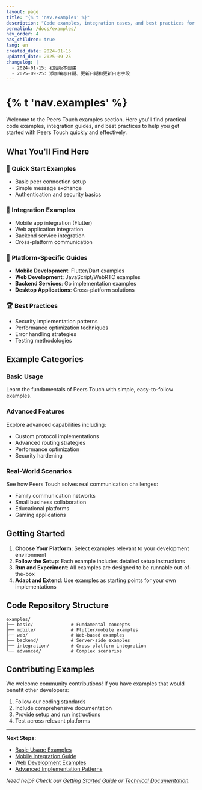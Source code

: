 ```yaml
---
layout: page
title: "{% t 'nav.examples' %}"
description: "Code examples, integration cases, and best practices for Peers Touch"
permalink: /docs/examples/
nav_order: 4
has_children: true
lang: en
created_date: 2024-01-15
updated_date: 2025-09-25
changelog: |
  - 2024-01-15: 初始版本创建
  - 2025-09-25: 添加编写日期、更新日期和更新日志字段
---
```


# {% t 'nav.examples' %}

Welcome to the Peers Touch examples section. Here you'll find practical code examples, integration guides, and best practices to help you get started with Peers Touch quickly and effectively.

## What You'll Find Here

### 🚀 Quick Start Examples
- Basic peer connection setup
- Simple message exchange
- Authentication and security basics

### 🔧 Integration Examples
- Mobile app integration (Flutter)
- Web application integration
- Backend service integration
- Cross-platform communication

### 📱 Platform-Specific Guides
- **Mobile Development**: Flutter/Dart examples
- **Web Development**: JavaScript/WebRTC examples  
- **Backend Services**: Go implementation examples
- **Desktop Applications**: Cross-platform solutions

### 🏆 Best Practices
- Security implementation patterns
- Performance optimization techniques
- Error handling strategies
- Testing methodologies

## Example Categories

### Basic Usage
Learn the fundamentals of Peers Touch with simple, easy-to-follow examples.

### Advanced Features
Explore advanced capabilities including:
- Custom protocol implementations
- Advanced routing strategies
- Performance optimization
- Security hardening

### Real-World Scenarios
See how Peers Touch solves real communication challenges:
- Family communication networks
- Small business collaboration
- Educational platforms
- Gaming applications

## Getting Started

1. **Choose Your Platform**: Select examples relevant to your development environment
2. **Follow the Setup**: Each example includes detailed setup instructions
3. **Run and Experiment**: All examples are designed to be runnable out-of-the-box
4. **Adapt and Extend**: Use examples as starting points for your own implementations

## Code Repository Structure

```
examples/
├── basic/              # Fundamental concepts
├── mobile/             # Flutter/mobile examples
├── web/                # Web-based examples
├── backend/            # Server-side examples
├── integration/        # Cross-platform integration
└── advanced/           # Complex scenarios
```

## Contributing Examples

We welcome community contributions! If you have examples that would benefit other developers:

1. Follow our coding standards
2. Include comprehensive documentation
3. Provide setup and run instructions
4. Test across relevant platforms

---

**Next Steps:**
- [Basic Usage Examples](./basic/)
- [Mobile Integration Guide](./mobile/)
- [Web Development Examples](./web/)
- [Advanced Implementation Patterns](./advanced/)

*Need help? Check our [Getting Started Guide](../../getting-started.md) or [Technical Documentation](../technical/).*